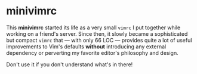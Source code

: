 minivimrc
=========

This **minivimrc** started its life as a very small `vimrc` I put together while working on a friend's server. Since then, it slowly became a sophisticated but compact `vimrc` that — with only 66 LOC — provides quite a lot of useful improvements to Vim's defaults **without** introducing any external dependency or perverting my favorite editor's philosophy and design.

Don't use it if you don't understand what's in there!
